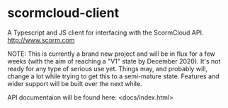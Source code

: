 # scormcloud-client

A Typescript and JS client for interfacing with the ScormCloud API. http://www.scorm.com

NOTE: This is currently a brand new project and will be in flux for a few weeks (with the aim of reaching a "V1" state by December 2020). It's not ready for any type of serious use yet. Things may, and probably will, change a lot while trying to get this to a semi-mature state. Features and wider support will be built over the next while.

API documentaion will be found here: <docs/index.html>
